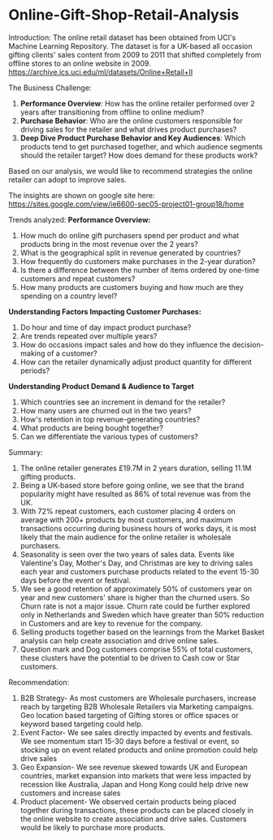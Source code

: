 # Online-Gift-Shop-Retail-Analysis

Introduction: 
The online retail dataset has been obtained from UCI's Machine Learning Repository. The dataset is for a UK-based all occasion gifting clients' sales content from 2009 to 2011 that shifted completely from offline stores to an online website in 2009. https://archive.ics.uci.edu/ml/datasets/Online+Retail+II

The Business Challenge:
1) **Performance Overview**: How has the online retailer performed over 2 years after transitioning from offline to online medium?
2) **Purchase Behavior**: Who are the online customers responsible for driving sales for the retailer and what drives product purchases?
3) **Deep Dive Product Purchase Behavior and Key Audiences**: Which products tend to get purchased together, and which audience segments should the retailer target? How does demand for these products work?

Based on our analysis, we would like to recommend strategies the online retailer can adopt to improve sales. 

The insights are shown on google site here: https://sites.google.com/view/ie6600-sec05-project01-group18/home

Trends analyzed:
**Performance Overview:**
1) How much do online gift purchasers spend per product and what products bring in the most revenue over the 2 years?
2) What is the geographical split in revenue generated by countries?
3) How frequently do customers make purchases in the 2-year duration?
4) Is there a difference between the number of items ordered by one-time customers and repeat customers?
5) How many products are customers buying and how much are they spending on a country level?

**Understanding Factors Impacting Customer Purchases:**
1) Do hour and time of day impact product purchase?
2) Are trends repeated over multiple years?
3) How do occasions impact sales and how do they influence the decision-making of a customer?
4) How can the retailer dynamically adjust product quantity for different periods?

**Understanding Product Demand & Audience to Target**
1) Which countries see an increment in demand for the retailer?
2) How many users are churned out in the two years?
3) How's retention in top revenue-generating countries?
4) What products are being bought together?
5) Can we differentiate the various types of customers? 

Summary:
1) The online retailer generates £19.7M in 2 years duration, selling 11.1M gifting products.
2) Being a UK-based store before going online, we see that the brand popularity might have resulted as 86% of total revenue was from the UK.
3) With 72% repeat customers, each customer placing 4 orders on average with 200+ products by most customers, and maximum transactions occurring during business hours of works days, it is most likely that the main audience for the online retailer is wholesale purchasers.
4) Seasonality is seen over the two years of sales data. Events like Valentine's Day, Mother's Day, and Christmas are key to driving sales each year and customers purchase products related to the event 15-30 days before the event or festival.
5) We see a good retention of approximately 50% of customers year on year and new customers' share is higher than the churned users. So Churn rate is not a major issue. Churn rate could be further explored only in Netherlands and Sweden which have greater than 50% reduction in Customers and are key to revenue for the company.
6) Selling products together based on the learnings from the Market Basket analysis can help create association and drive online sales.
7) Question mark and Dog customers comprise 55% of total customers, these clusters have the potential to be driven to Cash cow or Star customers.

Recommendation:
1) B2B Strategy- As most customers are Wholesale purchasers, increase reach by targeting B2B Wholesale Retailers via Marketing campaigns. Geo location based targeting of Gifting stores or office spaces or keyword based targeting could help.
2) Event Factor- We see sales directly impacted by events and festivals. We see momentum start 15-30 days before a festival or event, so stocking up on event related products and online promotion could help drive sales
3) Geo Expansion- We see revenue skewed towards UK and European countries, market expansion into markets that were less impacted by recession like Australia, Japan and Hong Kong could help drive new customers and increase sales
4) Product placement- We observed certain products being placed together during transactions, these products can be placed closely in the online website to create association and drive sales. Customers would be likely to purchase more products.
